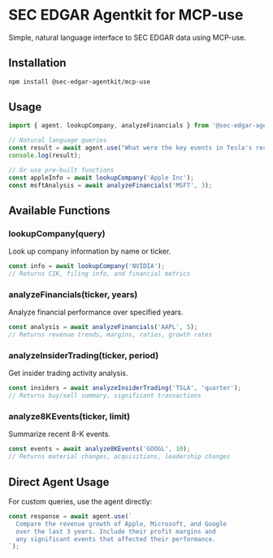 # SEC EDGAR Agentkit for MCP-use

Simple, natural language interface to SEC EDGAR data using MCP-use.

## Installation

```bash
npm install @sec-edgar-agentkit/mcp-use
```

## Usage

```javascript
import { agent, lookupCompany, analyzeFinancials } from '@sec-edgar-agentkit/mcp-use';

// Natural language queries
const result = await agent.use("What were the key events in Tesla's recent 8-K filings?");
console.log(result);

// Or use pre-built functions
const appleInfo = await lookupCompany('Apple Inc');
const msftAnalysis = await analyzeFinancials('MSFT', 3);
```

## Available Functions

### lookupCompany(query)
Look up company information by name or ticker.

```javascript
const info = await lookupCompany('NVIDIA');
// Returns CIK, filing info, and financial metrics
```

### analyzeFinancials(ticker, years)
Analyze financial performance over specified years.

```javascript
const analysis = await analyzeFinancials('AAPL', 5);
// Returns revenue trends, margins, ratios, growth rates
```

### analyzeInsiderTrading(ticker, period)
Get insider trading activity analysis.

```javascript
const insiders = await analyzeInsiderTrading('TSLA', 'quarter');
// Returns buy/sell summary, significant transactions
```

### analyze8KEvents(ticker, limit)
Summarize recent 8-K events.

```javascript
const events = await analyze8KEvents('GOOGL', 10);
// Returns material changes, acquisitions, leadership changes
```

## Direct Agent Usage

For custom queries, use the agent directly:

```javascript
const response = await agent.use(`
  Compare the revenue growth of Apple, Microsoft, and Google
  over the last 3 years. Include their profit margins and
  any significant events that affected their performance.
`);
```